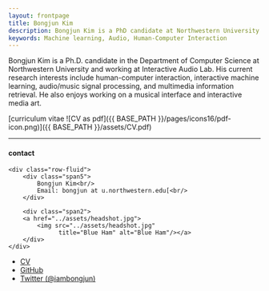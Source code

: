 ```yaml
---
layout: frontpage
title: Bongjun Kim
description: Bongjun Kim is a PhD candidate at Northwestern University. 
keywords: Machine learning, Audio, Human-Computer Interaction
---
```


Bongjun Kim is a Ph.D. candidate in the Department of Computer Science at Northwestern University and working at Interactive Audio Lab. His current research interests include human-computer interaction, interactive machine learning, audio/music signal processing, and multimedia information retrieval. He also enjoys working on a musical interface and interactive media art.

[curriculum vitae ![CV as pdf]({{ BASE_PATH }}/pages/icons16/pdf-icon.png)]({{ BASE_PATH }}/assets/CV.pdf)<br/>


---


<div class="container">
<h4><a name="contact"></a>contact</h4>

    <div class="row-fluid">
        <div class="span5">
            Bongjun Kim<br/>
            Email: bongjun at u.northwestern.edu[<br/>
        </div>

        <div class="span2">
        <a href="../assets/headshot.jpg">
            <img src="../assets/headshot.jpg"
                  title="Blue Ham" alt="Blue Ham"/></a>
        </div>
    </div>
</div>

<div class="navbar">
  <div class="navbar-inner">
      <ul class="nav">
          <!-- <li><a href="{{ BASE_PATH }}/assets/CV.pdf">cv</a></li> -->
          <li><a href="http://www.bongjunkim.com/wp-content/uploads/2019/06/BK_cv_June_2019.pdf">CV</a></li>
          <li><a href="https://github.com/bongjun">GitHub</a></li>
          <li><a href="https://twitter.com/iambongjun">Twitter (@iambongjun)</a></li>
      </ul>
  </div>
</div>